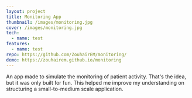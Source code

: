 ```yaml
---
layout: project
title: Monitoring App
thumbnail: /images/monitoring.jpg
cover: /images/monitoring.jpg
tech:
  - name: test
features:
  - name: test
repo: https://github.com/ZouhairEM/monitoring/
demo: https://zouhairem.github.io/monitoring
---
```

An app made to simulate the monitoring of patient activity. That's the idea, but it was only built for fun. This helped me improve my understanding on structuring a small-to-medium scale application.